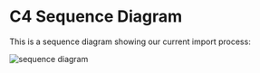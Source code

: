 # C4 Sequence Diagram

This is a sequence diagram showing our current import process: 

![sequence diagram](../images/diagrams/sequence-diagram.png)
